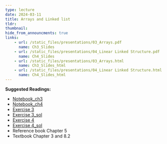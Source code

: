 ```yaml
---
type: lecture
date: 2024-03-11
title: Arrays and Linked list
tldr: 
thumbnail: 
hide_from_announcments: true
links: 
    - url: /static_files/presentations/03_Arrays.pdf
      name: Ch3_Slides
    - url: /static_files/presentations/04_Linear Linked Structure.pdf
      name: Ch4_Slides
    - url: /static_files/presentations/03_Arrays.html
      name: Ch3_Slides_html
    - url: /static_files/presentations/04_Linear Linked Structure.html
      name: Ch4_Slides_html
---
```

**Suggested Readings:**
- [Notebook_ch3](https://github.com/phonchi/nsysu-math208/blob/main/static_files/presentations/03_Arrays.ipynb)
- [Notebook_ch4](https://github.com/phonchi/nsysu-math208/blob/main/static_files/presentations/04_Linear_Linked_Structure.ipynb)
- [Exercise 3](https://github.com/phonchi/nsysu-math208/blob/main/static_files/presentations/Ch3.ipynb)
- [Exercise 3_sol](https://github.com/phonchi/nsysu-math208/blob/main/static_files/presentations/Ch3_sol.ipynb)
- [Exercise 4](https://github.com/phonchi/nsysu-math208/blob/main/static_files/presentations/Ch4.ipynb)
- [Exercise 4_sol](https://github.com/phonchi/nsysu-math208/blob/main/static_files/presentations/Ch4_sol.ipynb)
- Reference book Chapter 5
- Textbook Chapter 3 and 8.2


